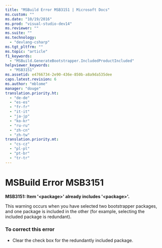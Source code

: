 ```yaml
---
title: "MSBuild Error MSB3151 | Microsoft Docs"
ms.custom: ""
ms.date: "10/19/2016"
ms.prod: "visual-studio-dev14"
ms.reviewer: ""
ms.suite: ""
ms.technology: 
  - "devlang-csharp"
ms.tgt_pltfrm: ""
ms.topic: "article"
f1_keywords: 
  - "MSBuild.GenerateBootstrapper.IncludedProductIncluded"
helpviewer_keywords: 
  - "MSB3151"
ms.assetid: e4766734-2e90-436e-850b-a8a9da535dee
caps.latest.revision: 6
ms.author: "mblome"
manager: "douge"
translation.priority.ht: 
  - "de-de"
  - "es-es"
  - "fr-fr"
  - "it-it"
  - "ja-jp"
  - "ko-kr"
  - "ru-ru"
  - "zh-cn"
  - "zh-tw"
translation.priority.mt: 
  - "cs-cz"
  - "pl-pl"
  - "pt-br"
  - "tr-tr"
---
```

# MSBuild Error MSB3151
**MSB3151: Item '\<package>' already includes '\<package>'.**  
  
 This warning occurs when you have selected two bootstrapper packages, and one package is included in the other (for example, selecting the included package is redundant).  
  
### To correct this error  
  
-   Clear the check box for the redundantly included package.